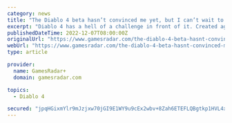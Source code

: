```yaml
---
category: news
title: "The Diablo 4 beta hasn’t convinced me yet, but I can’t wait to play more"
excerpt: "Diablo 4 has a hell of a challenge in front of it. Created against Activision Blizzard’s alleged toxic working culture, a team of developers has been tasked with aiding the ongoing resurrection of a gaming behemoth."
publishedDateTime: 2022-12-07T08:00:00Z
originalUrl: "https://www.gamesradar.com/the-diablo-4-beta-hasnt-convinced-me-yet-but-i-cant-wait-to-play-more/"
webUrl: "https://www.gamesradar.com/the-diablo-4-beta-hasnt-convinced-me-yet-but-i-cant-wait-to-play-more/"
type: article

provider:
  name: GamesRadar+
  domain: gamesradar.com

topics:
  - Diablo 4

secured: "jpqHGixmYlr9mJzjxw70jGI9E1WY9u9cEx2wbv+8Zah6ETEFLQBgtkp1HVL4xJfRVnSBSoFT+GuSHBlI1WCTLm4HkTIsjgZ1V31+fbhE+ets1Y+jMUEG1KYhH139rAHsOApVq7hMtep8bBAslcKyzMepTvi2oiwjUbsFkmoZb5N/aATVf6RHYdO1CtCSQEvNGsJnzgsl4egzHAKOWdP5LMoz57viMHTkZwibXcwT5GpPe2Cg44JWq0qUl4p5hQYLJiHLlHu+oX6YF5/g6Kmhs8KOY05f8ofsx4DH/pT1RRQYKhyjwF8Lj+mFnI3W8lANi1xaIU6uF+yYO9OFFQv86n3+JI+kD8wtIeCPuImsc8o=;3i2QkAWaC4k2xX4p9qwe/w=="
---
```


